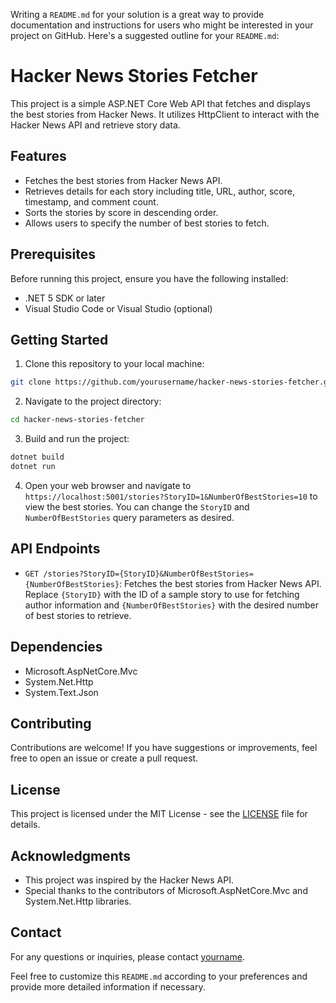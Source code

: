 Writing a `README.md` for your solution is a great way to provide documentation and instructions for users who might be interested in your project on GitHub. Here's a suggested outline for your `README.md`:

# Hacker News Stories Fetcher

This project is a simple ASP.NET Core Web API that fetches and displays the best stories from Hacker News. It utilizes HttpClient to interact with the Hacker News API and retrieve story data.

## Features

- Fetches the best stories from Hacker News API.
- Retrieves details for each story including title, URL, author, score, timestamp, and comment count.
- Sorts the stories by score in descending order.
- Allows users to specify the number of best stories to fetch.

## Prerequisites

Before running this project, ensure you have the following installed:

- .NET 5 SDK or later
- Visual Studio Code or Visual Studio (optional)

## Getting Started

1. Clone this repository to your local machine:

```bash
git clone https://github.com/yourusername/hacker-news-stories-fetcher.git
```

2. Navigate to the project directory:

```bash
cd hacker-news-stories-fetcher
```

3. Build and run the project:

```bash
dotnet build
dotnet run
```

4. Open your web browser and navigate to `https://localhost:5001/stories?StoryID=1&NumberOfBestStories=10` to view the best stories. You can change the `StoryID` and `NumberOfBestStories` query parameters as desired.

## API Endpoints

- `GET /stories?StoryID={StoryID}&NumberOfBestStories={NumberOfBestStories}`: Fetches the best stories from Hacker News API. Replace `{StoryID}` with the ID of a sample story to use for fetching author information and `{NumberOfBestStories}` with the desired number of best stories to retrieve.

## Dependencies

- Microsoft.AspNetCore.Mvc
- System.Net.Http
- System.Text.Json

## Contributing

Contributions are welcome! If you have suggestions or improvements, feel free to open an issue or create a pull request.

## License

This project is licensed under the MIT License - see the [LICENSE](LICENSE) file for details.

## Acknowledgments

- This project was inspired by the Hacker News API.
- Special thanks to the contributors of Microsoft.AspNetCore.Mvc and System.Net.Http libraries.

## Contact

For any questions or inquiries, please contact [yourname](mailto:youremail@example.com).

Feel free to customize this `README.md` according to your preferences and provide more detailed information if necessary.

